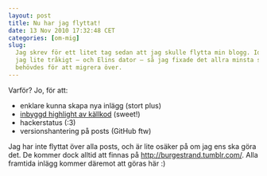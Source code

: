 ```yaml
---
layout: post
title: Nu har jag flyttat!
date: 13 Nov 2010 17:32:48 CET
categories: [om-mig]
slug:
  Jag skrev för ett litet tag sedan att jag skulle flytta min blogg. Idag hade
  jag lite tråkigt — och Elins dator — så jag fixade det allra minsta som
  behövdes för att migrera över.
---
```


Varför? Jo, för att:

- enklare kunna skapa nya inlägg (stort plus)
- [inbyggd highlight av källkod](http://en.wikipedia.org/wiki/Syntax_highlighting) (sweet!)
- hackerstatus (:3)
- versionshantering på posts (GitHub ftw)

Jag har inte flyttat över alla posts, och är lite osäker på om jag ens ska göra det. De kommer dock alltid att finnas på <http://burgestrand.tumblr.com/>. Alla framtida inlägg kommer däremot att göras här :)